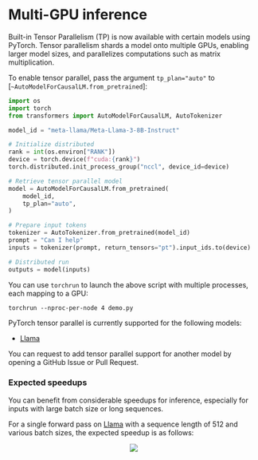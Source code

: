 <!--Copyright 2022 The HuggingFace Team. All rights reserved.

Licensed under the Apache License, Version 2.0 (the "License"); you may not use this file except in compliance with
the License. You may obtain a copy of the License at

http://www.apache.org/licenses/LICENSE-2.0

Unless required by applicable law or agreed to in writing, software distributed under the License is distributed on
an "AS IS" BASIS, WITHOUT WARRANTIES OR CONDITIONS OF ANY KIND, either express or implied. See the License for the

⚠️ Note that this file is in Markdown but contain specific syntax for our doc-builder (similar to MDX) that may not be
rendered properly in your Markdown viewer.

-->

# Multi-GPU inference

Built-in Tensor Parallelism (TP) is now available with certain models using PyTorch. Tensor parallelism shards a model onto multiple GPUs, enabling larger model sizes, and parallelizes computations such as matrix multiplication.

To enable tensor parallel, pass the argument `tp_plan="auto"` to [`~AutoModelForCausalLM.from_pretrained`]:

```python
import os
import torch
from transformers import AutoModelForCausalLM, AutoTokenizer

model_id = "meta-llama/Meta-Llama-3-8B-Instruct"

# Initialize distributed
rank = int(os.environ["RANK"])
device = torch.device(f"cuda:{rank}")
torch.distributed.init_process_group("nccl", device_id=device)

# Retrieve tensor parallel model
model = AutoModelForCausalLM.from_pretrained(
    model_id,
    tp_plan="auto",
)

# Prepare input tokens
tokenizer = AutoTokenizer.from_pretrained(model_id)
prompt = "Can I help"
inputs = tokenizer(prompt, return_tensors="pt").input_ids.to(device)

# Distributed run
outputs = model(inputs)
```

You can use `torchrun` to launch the above script with multiple processes, each mapping to a GPU:

```
torchrun --nproc-per-node 4 demo.py
```

PyTorch tensor parallel is currently supported for the following models:
* [Llama](https://huggingface.co/docs/transformers/model_doc/llama#transformers.LlamaModel)

You can request to add tensor parallel support for another model by opening a GitHub Issue or Pull Request.

### Expected speedups

You can benefit from considerable speedups for inference, especially for inputs with large batch size or long sequences.

For a single forward pass on [Llama](https://huggingface.co/docs/transformers/model_doc/llama#transformers.LlamaModel) with a sequence length of 512 and various batch sizes, the expected speedup is as follows:

<div style="text-align: center">
<img src="huggingface.co/datasets/huggingface/documentation-images/resolve/main/transformers/Meta-Llama-3-8B-Instruct, seqlen = 512, python, w_ compile.png">
</div>
